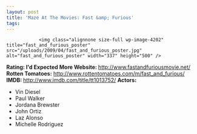 ```yaml
---
layout: post
title: 'Maze At The Movies: Fast &amp; Furious'
tags:
---
```



                <img class="alignnone size-full wp-image-4202" title="fast_and_furious_poster" src="/uploads/2009/04/fast_and_furious_poster.jpg" alt="fast_and_furious_poster" width="337" height="500" />
<p><strong>Rating: I'd Expected More
Website: </strong><a href="http://www.fastandfuriousmovie.net/"><a href="http://www.fastandfuriousmovie.net/">http://www.fastandfuriousmovie.net/</a></a>
<strong>Rotten Tomatoes:</strong> <a href="http://www.rottentomatoes.com/m/fast_and_furious/"><a href="http://www.rottentomatoes.com/m/fast_and_furious/">http://www.rottentomatoes.com/m/fast_and_furious/</a></a>
<strong>IMDB: </strong><a href="http://www.imdb.com/title/tt1013752/"><a href="http://www.imdb.com/title/tt1013752/">http://www.imdb.com/title/tt1013752/</a></a>
<strong>Actors:</strong></p>
<ul>
    <li>Vin Diesel</li>
    <li>Paul Walker</li>
    <li>Jordana Brewster</li>
    <li>John Ortiz</li>
    <li>Laz Alonso</li>
    <li>Michelle Rodriguez</li>
</ul>
